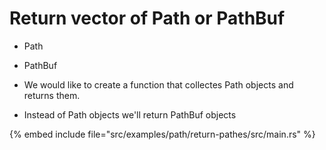 # Return vector of Path or PathBuf

* Path
* PathBuf

* We would like to create a function that collectes Path objects and returns them.
* Instead of Path objects we'll return PathBuf objects

{% embed include file="src/examples/path/return-pathes/src/main.rs" %}



